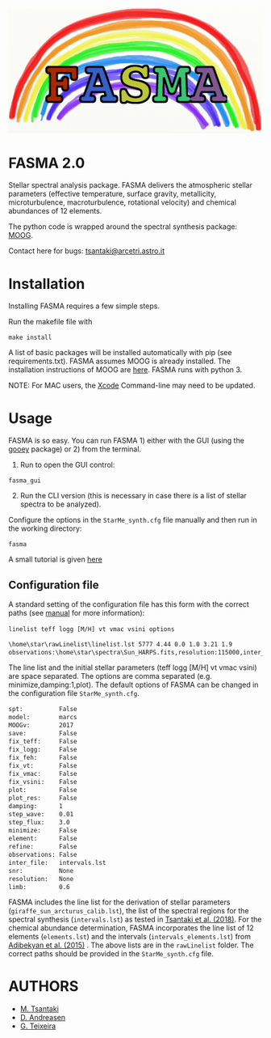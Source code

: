 ![My image](https://github.com/MariaTsantaki/FASMA-synthesis/blob/master/img/running_icon.png)


# FASMA 2.0
Stellar spectral analysis package. FASMA delivers the atmospheric stellar parameters (effective temperature, surface gravity, metallicity, microturbulence, macroturbulence, rotational velocity) and chemical abundances of 12 elements.

The python code is wrapped around the spectral synthesis package: [MOOG](http://www.as.utexas.edu/~chris/moog.html).

Contact here for bugs: tsantaki@arcetri.astro.it

# Installation
Installing FASMA requires a few simple steps.

Run the makefile file with
```
make install
```

A list of basic packages will be installed automatically with pip (see requirements.txt). FASMA assumes MOOG is already installed. The installation instructions of MOOG are [here](http://www.as.utexas.edu/~chris/moog.html).
FASMA runs with python 3.

NOTE: For MAC users, the [Xcode](https://stackoverflow.com/questions/52522565/git-is-not-working-after-macos-update-xcrun-error-invalid-active-developer-pa) Command-line may need to be updated.

# Usage
FASMA is so easy. You can run FASMA 1) either with the GUI (using the [gooey](https://github.com/chriskiehl/Gooey) package) or 2) from the terminal.

1) Run to open the GUI control:

```
fasma_gui
```

2) Run the CLI version (this is necessary in case there is a list of stellar spectra to be analyzed).

Configure the options in the `StarMe_synth.cfg` file manually and then run in the working directory:

```
fasma
```

A small tutorial is given [here](https://github.com/MariaTsantaki/FASMA-synthesis/blob/master/manual/Manual_fasma.pdf)

## Configuration file

A standard setting of the configuration file has this form with the correct paths (see [manual](https://github.com/MariaTsantaki/FASMA-synthesis/blob/master/manual/Manual_fasma.pdf) for more information):

`linelist teff logg [M/H] vt vmac vsini options`

```
\home\star\rawLinelist\linelist.lst 5777 4.44 0.0 1.0 3.21 1.9 observations:\home\star\spectra\Sun_HARPS.fits,resolution:115000,inter_file:\home\star\rawLinelist\intervals.lst,minimize,refine
```

The line list and the initial stellar parameters (teff logg [M/H] vt vmac vsini) are space separated. The options are comma separated (e.g. minimize,damping:1,plot).
The default options of FASMA can be changed in the configuration file `StarMe_synth.cfg`.

```
spt:          False
model:        marcs
MOOGv:        2017
save:         False
fix_teff:     False
fix_logg:     False
fix_feh:      False
fix_vt:       False
fix_vmac:     False
fix_vsini:    False
plot:         False
plot_res:     False
damping:      1
step_wave:    0.01
step_flux:    3.0
minimize:     False
element:      False
refine:       False
observations: False
inter_file:   intervals.lst
snr:          None
resolution:   None
limb:         0.6
```

FASMA includes the line list for the derivation of stellar parameters (`giraffe_sun_arcturus_calib.lst`), the list of the spectral regions for the spectral synthesis (`intervals.lst`) as tested in [Tsantaki et al. (2018)](https://ui.adsabs.harvard.edu/abs/2018MNRAS.473.5066T/abstract). For the chemical abundance determination, FASMA incorporates the line list of 12 elements (`elements.lst`) and the intervals (`intervals_elements.lst`) from [Adibekyan et al. (2015)](https://ui.adsabs.harvard.edu/abs/2015A%26A...583A..94A/abstract) . The above lists are in the `rawLinelist` folder. The correct paths should be provided in the `StarMe_synth.cfg` file.

# AUTHORS

   * [M. Tsantaki](https://github.com/MariaTsantaki)
   * [D. Andreasen](https://github.com/DanielAndreasen)
   * [G. Teixeira](https://github.com/gdcteixeira)
